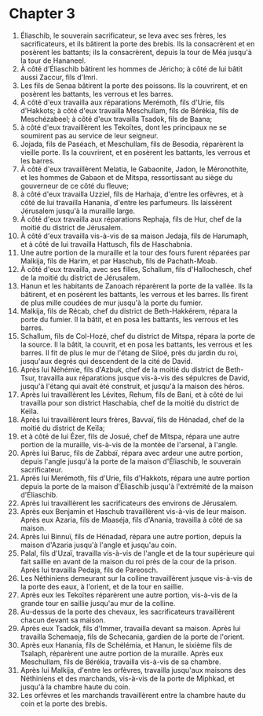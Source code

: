 # Chapter 3

1. Éliaschib, le souverain sacrificateur, se leva avec ses frères, les sacrificateurs, et ils bâtirent la porte des brebis. Ils la consacrèrent et en posèrent les battants; ils la consacrèrent, depuis la tour de Méa jusqu'à la tour de Hananeel.
2. À côté d'Éliaschib bâtirent les hommes de Jéricho; à côté de lui bâtit aussi Zaccur, fils d'Imri.
3. Les fils de Senaa bâtirent la porte des poissons. Ils la couvrirent, et en posèrent les battants, les verrous et les barres.
4. À côté d'eux travailla aux réparations Merémoth, fils d'Urie, fils d'Hakkots; à côté d'eux travailla Meschullam, fils de Bérékia, fils de Meschézabeel; à côté d'eux travailla Tsadok, fils de Baana;
5. à côté d'eux travaillèrent les Tekoïtes, dont les principaux ne se soumirent pas au service de leur seigneur.
6. Jojada, fils de Paséach, et Meschullam, fils de Besodia, réparèrent la vieille porte. Ils la couvrirent, et en posèrent les battants, les verrous et les barres.
7. À côté d'eux travaillèrent Melatia, le Gabaonite, Jadon, le Méronothite, et les hommes de Gabaon et de Mitspa, ressortissant au siège du gouverneur de ce côté du fleuve;
8. à côté d'eux travailla Uzziel, fils de Harhaja, d'entre les orfèvres, et à côté de lui travailla Hanania, d'entre les parfumeurs. Ils laissèrent Jérusalem jusqu'à la muraille large.
9. À côté d'eux travailla aux réparations Rephaja, fils de Hur, chef de la moitié du district de Jérusalem.
10. À côté d'eux travailla vis-à-vis de sa maison Jedaja, fils de Harumaph, et à côté de lui travailla Hattusch, fils de Haschabnia.
11. Une autre portion de la muraille et la tour des fours furent réparées par Malkija, fils de Harim, et par Haschub, fils de Pachath-Moab.
12. À côté d'eux travailla, avec ses filles, Schallum, fils d'Hallochesch, chef de la moitié du district de Jérusalem.
13. Hanun et les habitants de Zanoach réparèrent la porte de la vallée. Ils la bâtirent, et en posèrent les battants, les verrous et les barres. Ils firent de plus mille coudées de mur jusqu'à la porte du fumier.
14. Malkija, fils de Récab, chef du district de Beth-Hakkérem, répara la porte du fumier. Il la bâtit, et en posa les battants, les verrous et les barres.
15. Schallum, fils de Col-Hozé, chef du district de Mitspa, répara la porte de la source. Il la bâtit, la couvrit, et en posa les battants, les verrous et les barres. Il fit de plus le mur de l'étang de Siloé, près du jardin du roi, jusqu'aux degrés qui descendent de la cité de David.
16. Après lui Néhémie, fils d'Azbuk, chef de la moitié du district de Beth-Tsur, travailla aux réparations jusque vis-à-vis des sépulcres de David, jusqu'à l'étang qui avait été construit, et jusqu'à la maison des héros.
17. Après lui travaillèrent les Lévites, Rehum, fils de Bani, et à côté de lui travailla pour son district Haschabia, chef de la moitié du district de Keïla.
18. Après lui travaillèrent leurs frères, Bavvaï, fils de Hénadad, chef de la moitié du district de Keïla;
19. et à côté de lui Ézer, fils de Josué, chef de Mitspa, répara une autre portion de la muraille, vis-à-vis de la montée de l'arsenal, à l'angle.
20. Après lui Baruc, fils de Zabbaï, répara avec ardeur une autre portion, depuis l'angle jusqu'à la porte de la maison d'Éliaschib, le souverain sacrificateur.
21. Après lui Merémoth, fils d'Urie, fils d'Hakkots, répara une autre portion depuis la porte de la maison d'Éliaschib jusqu'à l'extrémité de la maison d'Éliaschib.
22. Après lui travaillèrent les sacrificateurs des environs de Jérusalem.
23. Après eux Benjamin et Haschub travaillèrent vis-à-vis de leur maison. Après eux Azaria, fils de Maaséja, fils d'Anania, travailla à côté de sa maison.
24. Après lui Binnuï, fils de Hénadad, répara une autre portion, depuis la maison d'Azaria jusqu'à l'angle et jusqu'au coin.
25. Palal, fils d'Uzaï, travailla vis-à-vis de l'angle et de la tour supérieure qui fait saillie en avant de la maison du roi près de la cour de la prison. Après lui travailla Pedaja, fils de Pareosch.
26. Les Néthiniens demeurant sur la colline travaillèrent jusque vis-à-vis de la porte des eaux, à l'orient, et de la tour en saillie.
27. Après eux les Tekoïtes réparèrent une autre portion, vis-à-vis de la grande tour en saillie jusqu'au mur de la colline.
28. Au-dessus de la porte des chevaux, les sacrificateurs travaillèrent chacun devant sa maison.
29. Après eux Tsadok, fils d'Immer, travailla devant sa maison. Après lui travailla Schemaeja, fils de Schecania, gardien de la porte de l'orient.
30. Après eux Hanania, fils de Schélémia, et Hanun, le sixième fils de Tsalaph, réparèrent une autre portion de la muraille. Après eux Meschullam, fils de Bérékia, travailla vis-à-vis de sa chambre.
31. Après lui Malkija, d'entre les orfèvres, travailla jusqu'aux maisons des Néthiniens et des marchands, vis-à-vis de la porte de Miphkad, et jusqu'à la chambre haute du coin.
32. Les orfèvres et les marchands travaillèrent entre la chambre haute du coin et la porte des brebis.

